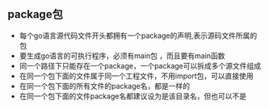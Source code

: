 ## package包
* 每个go语言源代码文件开头都拥有一个package的声明,表示源码文件所属的包
* 要生成go语言的可执行程序，必须有main包 ，而且要有main函数
* 同一个路径下只能存在一个package，一个package可以拆成多个源文件组成
* 在同一个包下面的文件属于同一个工程文件，不用import包，可以直接使用
* 在同一个包下面的所有文件的package名，都是一样的
* 在同一个包下面的文件package名都建议设为是该目录名，但也可以不是